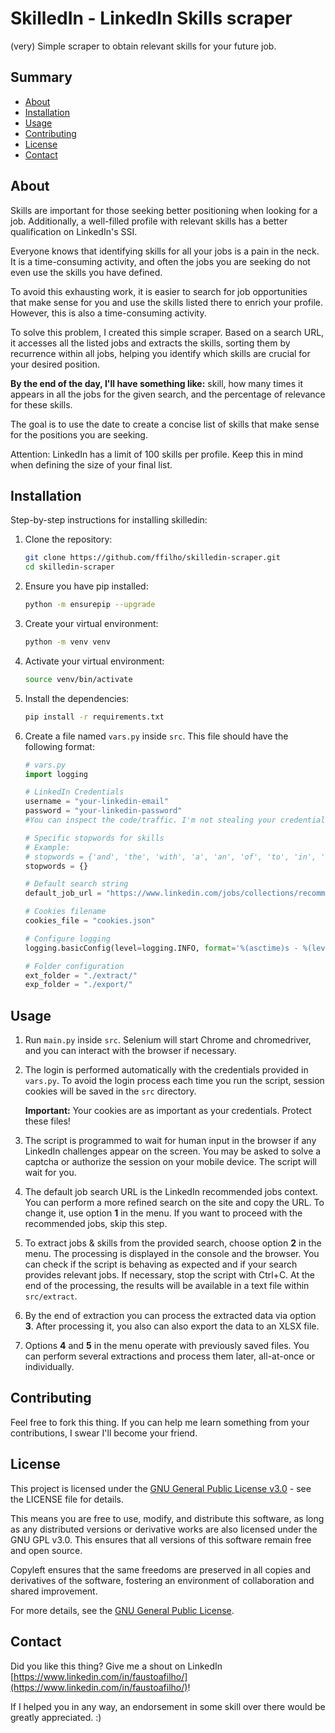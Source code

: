 # SkilledIn - LinkedIn Skills scraper

(very) Simple scraper to obtain relevant skills for your future job.

## Summary

- [About](#about)
- [Installation](#installation)
- [Usage](#usage)
- [Contributing](#contributing)
- [License](#license)
- [Contact](#contact)

## About

Skills are important for those seeking better positioning when looking for a job. Additionally, a well-filled profile with relevant skills has a better qualification on LinkedIn's SSI.

Everyone knows that identifying skills for all your jobs is a pain in the neck. It is a time-consuming activity, and often the jobs you are seeking do not even use the skills you have defined.

To avoid this exhausting work, it is easier to search for job opportunities that make sense for you and use the skills listed there to enrich your profile. However, this is also a time-consuming activity.

To solve this problem, I created this simple scraper. Based on a search URL, it accesses all the listed jobs and extracts the skills, sorting them by recurrence within all jobs, helping you identify which skills are crucial for your desired position.

**By the end of the day, I'll have something like:** skill, how many times it appears in all the jobs for the given search, and the percentage of relevance for these skills.

The goal is to use the date to create a concise list of skills that make sense for the positions you are seeking.

Attention: LinkedIn has a limit of 100 skills per profile. Keep this in mind when defining the size of your final list.

## Installation

Step-by-step instructions for installing skilledin:

1. Clone the repository:
   ```sh
   git clone https://github.com/ffilho/skilledin-scraper.git
   cd skilledin-scraper
2. Ensure you have pip installed:
    ```sh
    python -m ensurepip --upgrade
3. Create your virtual environment:
    ```sh
    python -m venv venv
4. Activate your virtual environment:
    ```sh
    source venv/bin/activate
5. Install the dependencies:
    ```sh
    pip install -r requirements.txt
6. Create a file named `vars.py` inside `src`. This file should have the following format:
    ```python
    # vars.py
    import logging

    # LinkedIn Credentials
    username = "your-linkedin-email"
    password = "your-linkedin-password"
    #You can inspect the code/traffic. I'm not stealing your credentials. I'm a gentleman.

    # Specific stopwords for skills
    # Example: 
    # stopwords = {'and', 'the', 'with', 'a', 'an', 'of', 'to', 'in', 'for'}
    stopwords = {}

    # Default search string
    default_job_url = "https://www.linkedin.com/jobs/collections/recommended/"

    # Cookies filename
    cookies_file = "cookies.json"

    # Configure logging
    logging.basicConfig(level=logging.INFO, format='%(asctime)s - %(levelname)s - %(message)s')

    # Folder configuration
    ext_folder = "./extract/"
    exp_folder = "./export/"
    
## Usage
1. Run `main.py` inside `src`. Selenium will start Chrome and chromedriver, and you can interact with the browser if necessary.

2. The login is performed automatically with the credentials provided in `vars.py`. To avoid the login process each time you run the script, session cookies will be saved in the `src` directory.

   **Important:** Your cookies are as important as your credentials. Protect these files!

3. The script is programmed to wait for human input in the browser if any LinkedIn challenges appear on the screen. You may be asked to solve a captcha or authorize the session on your mobile device. The script will wait for you.

4. The default job search URL is the LinkedIn recommended jobs context. You can perform a more refined search on the site and copy the URL. To change it, use option **1** in the menu. If you want to proceed with the recommended jobs, skip this step.

5. To extract jobs & skills from the provided search, choose option **2** in the menu. The processing is displayed in the console and the browser. You can check if the script is behaving as expected and if your search provides relevant jobs. If necessary, stop the script with Ctrl+C. At the end of the processing, the results will be available in a text file within `src/extract`. 

6. By the end of extraction you can process the extracted data via option **3**. After processing it, you also can also export the data to an XLSX file.

6. Options **4** and **5** in the menu operate with previously saved files. You can perform several extractions and process them later, all-at-once or individually.

## Contributing
Feel free to fork this thing. If you can help me learn something from your contributions, I swear I'll become your friend.

## License

This project is licensed under the [GNU General Public License v3.0](LICENSE) - see the LICENSE file for details.

This means you are free to use, modify, and distribute this software, as long as any distributed versions or derivative works are also licensed under the GNU GPL v3.0. This ensures that all versions of this software remain free and open source.

Copyleft ensures that the same freedoms are preserved in all copies and derivatives of the software, fostering an environment of collaboration and shared improvement.

For more details, see the [GNU General Public License](https://www.gnu.org/licenses/gpl-3.0.en.html).

## Contact

Did you like this thing? Give me a shout on LinkedIn [https://www.linkedin.com/in/faustoafilho/](https://www.linkedin.com/in/faustoafilho/)!

If I helped you in any way, an endorsement in some skill over there would be greatly appreciated. :)
